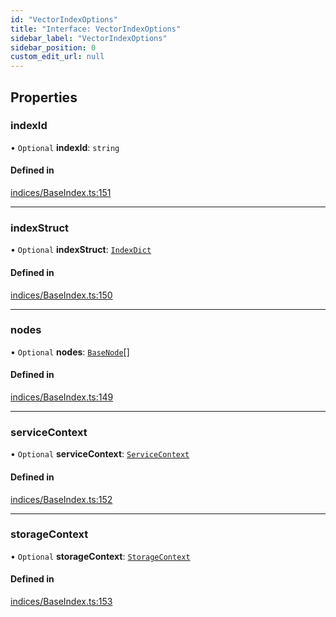 ```yaml
---
id: "VectorIndexOptions"
title: "Interface: VectorIndexOptions"
sidebar_label: "VectorIndexOptions"
sidebar_position: 0
custom_edit_url: null
---
```


## Properties

### indexId

• `Optional` **indexId**: `string`

#### Defined in

[indices/BaseIndex.ts:151](https://github.com/run-llama/LlamaIndexTS/blob/0f654ae/packages/core/src/indices/BaseIndex.ts#L151)

___

### indexStruct

• `Optional` **indexStruct**: [`IndexDict`](../classes/IndexDict.md)

#### Defined in

[indices/BaseIndex.ts:150](https://github.com/run-llama/LlamaIndexTS/blob/0f654ae/packages/core/src/indices/BaseIndex.ts#L150)

___

### nodes

• `Optional` **nodes**: [`BaseNode`](../classes/BaseNode.md)[]

#### Defined in

[indices/BaseIndex.ts:149](https://github.com/run-llama/LlamaIndexTS/blob/0f654ae/packages/core/src/indices/BaseIndex.ts#L149)

___

### serviceContext

• `Optional` **serviceContext**: [`ServiceContext`](ServiceContext.md)

#### Defined in

[indices/BaseIndex.ts:152](https://github.com/run-llama/LlamaIndexTS/blob/0f654ae/packages/core/src/indices/BaseIndex.ts#L152)

___

### storageContext

• `Optional` **storageContext**: [`StorageContext`](StorageContext.md)

#### Defined in

[indices/BaseIndex.ts:153](https://github.com/run-llama/LlamaIndexTS/blob/0f654ae/packages/core/src/indices/BaseIndex.ts#L153)

